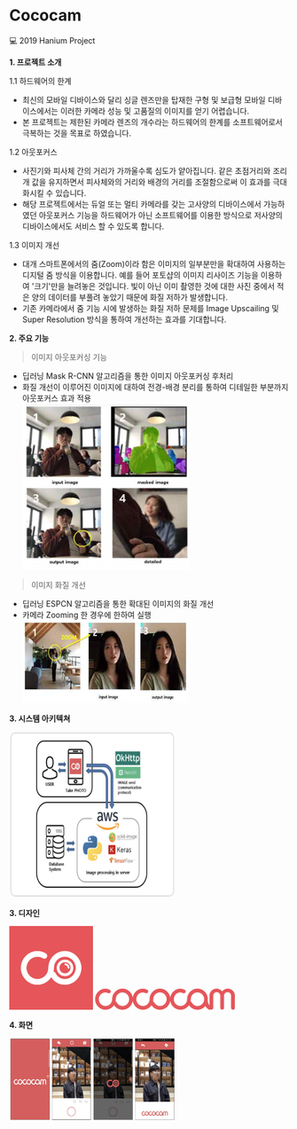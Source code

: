 # Cococam
:computer: 2019 Hanium Project 


**1. 프로젝트 소개**

1.1 하드웨어의 한계
- 최신의 모바일 디바이스와 달리 싱글 렌즈만을 탑재한 구형 및 보급형 모바일 디바이스에서는 이러한 카메라 성능 및 고품질의 이미지를 얻기 어렵습니다. 
- 본 프로젝트는 제한된 카메라 렌즈의 개수라는 하드웨어의 한계를 소프트웨어로서 극복하는 것을 목표로 하였습니다.

1.2 아웃포커스
- 사진기와 피사체 간의 거리가 가까울수록 심도가 얕아집니다. 같은 초점거리와 조리개 값을 유지하면서 피사체와의 거리와 배경의 거리를 조절함으로써 이 효과를 극대화시킬 수 있습니다. 
- 해당 프로젝트에서는 듀얼 또는 멀티 카메라를 갖는 고사양의 디바이스에서 가능하였던 아웃포커스 기능을 하드웨어가 아닌 소프트웨어를 이용한 방식으로 저사양의 디바이스에서도 서비스 할 수 있도록 합니다. 

1.3 이미지 개선
- 대개 스마트폰에서의 줌(Zoom)이라 함은 이미지의 일부분만을 확대하여 사용하는 디지털 줌 방식을 이용합니다. 예를 들어 포토샵의 이미지 리사이즈 기능을 이용하여 '크기'만을 늘려놓은 것입니다. 빛이 아닌 이미 촬영한 것에 대한 사진 중에서 적은 양의 데이터를 부풀려 놓았기 때문에 화질 저하가 발생합니다. 
- 기존 카메라에서 줌 기능 시에 발생하는 화질 저하 문제를 Image Upscailing 및 Super Resolution 방식을 통하여 개선하는 효과를 기대합니다.


**2. 주요 기능**

> 이미지 아웃포커싱 기능
- 딥러닝 Mask R-CNN 알고리즘을 통한 이미지 아웃포커싱 후처리
- 화질 개선이 이루어진 이미지에 대하여 전경-배경 분리를 통하여 디테일한 부분까지 아웃포커스 효과 적용 </br>
<img src="/Images/descriptions/outfocusing.png" width="300px" height="300px"/></img>

> 이미지 화질 개선
- 딥러닝 ESPCN 알고리즘을 통한 확대된 이미지의 화질 개선
- 카메라 Zooming 한 경우에 한하여 실행</br>
<img src="/Images/descriptions/upscailing.png" width="300px" height="150px"></img>

**3. 시스템 아키텍쳐**

<img src="/Images/system.png" width="300px" height="300px"></img>

**3. 디자인**

<img src="/Images/app_icon1.png" width="30%" height="30%"></img>
<img src="/Images/full_logo_pk1.png" width="50%" height="10%"/>

**4. 화면**

<img src="/Images/screenshot.png" width="300px" height="150px"></img>

